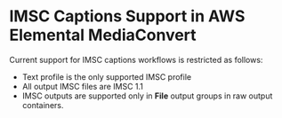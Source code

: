 # IMSC Captions Support in AWS Elemental MediaConvert<a name="imsc-captions-support"></a>

Current support for IMSC captions workflows is restricted as follows:
+ Text profile is the only supported IMSC profile
+ All output IMSC files are IMSC 1\.1
+ IMSC outputs are supported only in **File** output groups in raw output containers\.